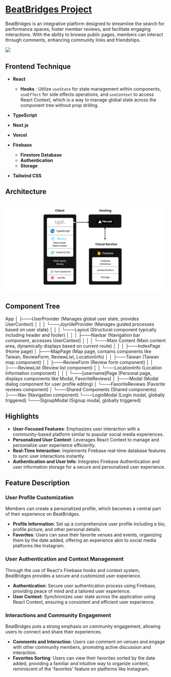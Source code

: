 # [BeatBridges Project](https://beat-bridges.vercel.app/)

BeatBridges is an integrative platform designed to streamline the search for performance spaces, foster member reviews, and facilitate engaging interactions. With the ability to browse public pages, members can interact through comments, enhancing community links and friendships.

![](public/website.png)

## Frontend Technique

- **React**
  - **Hooks** : Utilize `useState` for state management within components, `useEffect` for side effects operations, and `useContext` to access React Context, which is a way to manage global state across the component tree without prop drilling.

- **TypeScript**

- **Next.js**
- **Vercel**

- **Firebase**
  - **Firestore Database**
  - **Authentication**
  - **Storage**
    
- **Tailwind CSS**

## Architecture
![](public/architecture_final.png)

## Component Tree

App
│
├───UserProvider (Manages global user state, provides UserContext)
│ │
│ └───JoyrideProvider (Manages guided processes based on user state)
│ │
│ └───Layout (Structural component typically including header and footer)
│ │
│ ├───Navbar (Navigation bar component, accesses UserContext)
│ │
│ └───Main Content (Main content area, dynamically displays based on current route)
│ │
│ ├───IndexPage (Home page)
│ ├───MapPage (Map page, contains components like Taiwan, ReviewForm, ReviewList, LocationInfo)
│ │ ├───Taiwan (Taiwan map component)
│ │ ├───ReviewForm (Review form component)
│ │ ├───ReviewList (Review list component)
│ │ └───LocationInfo (Location information component)
│ │
│ └───[username]Page (Personal page, displays components like Modal, FavoriteReviews)
│ ├───Modal (Modal dialog component for user profile editing)
│ └───FavoriteReviews (Favorite reviews component)
│
└───Shared Components (Shared components)
├───Nav (Navigation component)
└───LoginModal (Login modal, globally triggered)
└───SignupModal (Signup modal, globally triggered)


## Highlights

- **User-Focused Features**: Emphasizes user interaction with a community-based platform similar to popular social media experiences.
- **Personalized User Context**: Leverages React Context to manage and personalize user experience efficiently.
- **Real-Time Interaction**: Implements Firebase real-time database features to sync user interactions instantly.
- **Authentication and User Info**: Integrates Firebase Authentication and user information storage for a secure and personalized user experience.

## Feature Description

### User Profile Customization
Members can create a personalized profile, which becomes a central part of their experience on BeatBridges. 

- **Profile Information**: Set up a comprehensive user profile including a bio, profile picture, and other personal details.
- **Favorites**: Users can save their favorite venues and events, organizing them by the date added, offering an experience akin to social media platforms like Instagram.

### User Authentication and Context Management
Through the use of React's Firebase hooks and context system, BeatBridges provides a secure and customized user experience.

- **Authentication**: Secure user authentication process using Firebase, providing peace of mind and a tailored user experience.
- **User Context**: Synchronizes user state across the application using React Context, ensuring a consistent and efficient user experience.

### Interactions and Community Engagement
BeatBridges puts a strong emphasis on community engagement, allowing users to connect and share their experiences.

- **Comments and Interaction**: Users can comment on venues and engage with other community members, promoting active discussion and interaction.
- **Favorites Sorting**: Users can view their favorites sorted by the date added, providing a familiar and intuitive way to organize content, reminiscent of the 'favorites' feature on platforms like Instagram.
